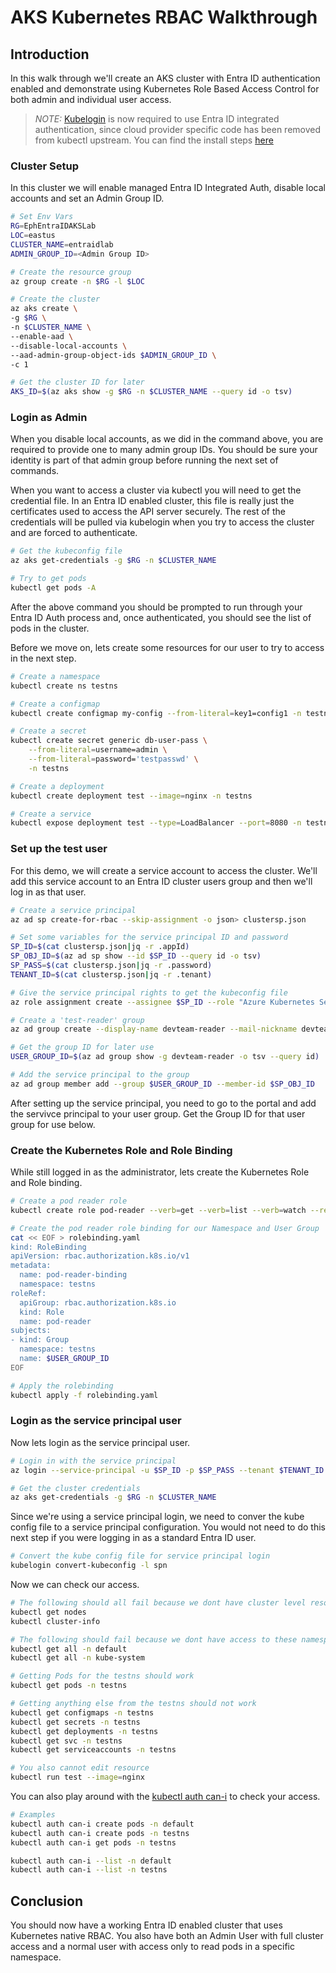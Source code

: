 # AKS Kubernetes RBAC Walkthrough

## Introduction

In this walk through we'll create an AKS cluster with Entra ID authentication enabled and demonstrate using Kubernetes Role Based Access Control for both admin and individual user access.

>*NOTE:* [Kubelogin](https://azure.github.io/kubelogin/index.html) is now required to use Entra ID integrated authentication, since cloud provider specific code has been removed from kubectl upstream. You can find the install steps [here](https://azure.github.io/kubelogin/install.html)

### Cluster Setup

In this cluster we will enable managed Entra ID Integrated Auth, disable local accounts and set an Admin Group ID.

```bash
# Set Env Vars
RG=EphEntraIDAKSLab
LOC=eastus
CLUSTER_NAME=entraidlab
ADMIN_GROUP_ID=<Admin Group ID>

# Create the resource group
az group create -n $RG -l $LOC

# Create the cluster
az aks create \
-g $RG \
-n $CLUSTER_NAME \
--enable-aad \
--disable-local-accounts \
--aad-admin-group-object-ids $ADMIN_GROUP_ID \
-c 1

# Get the cluster ID for later
AKS_ID=$(az aks show -g $RG -n $CLUSTER_NAME --query id -o tsv)
```

### Login as Admin

When you disable local accounts, as we did in the command above, you are required to provide one to many admin group IDs. You should be sure your identity is part of that admin group before running the next set of commands.

When you want to access a cluster via kubectl you will need to get the credential file. In an Entra ID enabled cluster, this file is really just the certificates used to access the API server securely. The rest of the credentials will be pulled via kubelogin when you try to access the cluster and are forced to authenticate.

```bash
# Get the kubeconfig file
az aks get-credentials -g $RG -n $CLUSTER_NAME

# Try to get pods
kubectl get pods -A
```

After the above command you should be prompted to run through your Entra ID Auth process and, once authenticated, you should see the list of pods in the cluster.

Before we move on, lets create some resources for our user to try to access in the next step.

```bash
# Create a namespace
kubectl create ns testns

# Create a configmap
kubectl create configmap my-config --from-literal=key1=config1 -n testns

# Create a secret
kubectl create secret generic db-user-pass \
    --from-literal=username=admin \
    --from-literal=password='testpasswd' \
    -n testns

# Create a deployment
kubectl create deployment test --image=nginx -n testns

# Create a service
kubectl expose deployment test --type=LoadBalancer --port=8080 -n testns
```

### Set up the test user

For this demo, we will create a service account to access the cluster. We'll add this service account to an Entra ID cluster users group and then we'll log in as that user. 

```bash
# Create a service principal
az ad sp create-for-rbac --skip-assignment -o json> clustersp.json

# Set some variables for the service principal ID and password 
SP_ID=$(cat clustersp.json|jq -r .appId)
SP_OBJ_ID=$(az ad sp show --id $SP_ID --query id -o tsv)
SP_PASS=$(cat clustersp.json|jq -r .password)
TENANT_ID=$(cat clustersp.json|jq -r .tenant)

# Give the service principal rights to get the kubeconfig file
az role assignment create --assignee $SP_ID --role "Azure Kubernetes Service Cluster User Role" --scope $AKS_ID

# Create a 'test-reader' group
az ad group create --display-name devteam-reader --mail-nickname devteam-reader

# Get the group ID for later use
USER_GROUP_ID=$(az ad group show -g devteam-reader -o tsv --query id)

# Add the service principal to the group
az ad group member add --group $USER_GROUP_ID --member-id $SP_OBJ_ID
```

After setting up the service principal, you need to go to the portal and add the servivce principal to your user group. Get the Group ID for that user group for use below.

### Create the Kubernetes Role and Role Binding

While still logged in as the administrator, lets create the Kubernetes Role and Role binding.

```bash
# Create a pod reader role
kubectl create role pod-reader --verb=get --verb=list --verb=watch --resource=pods -n testns

# Create the pod reader role binding for our Namespace and User Group
cat << EOF > rolebinding.yaml
kind: RoleBinding
apiVersion: rbac.authorization.k8s.io/v1
metadata:
  name: pod-reader-binding
  namespace: testns
roleRef:
  apiGroup: rbac.authorization.k8s.io
  kind: Role
  name: pod-reader
subjects:
- kind: Group
  namespace: testns
  name: $USER_GROUP_ID
EOF

# Apply the rolebinding
kubectl apply -f rolebinding.yaml
```

### Login as the service principal user

Now lets login as the service principal user.

```bash
# Login in with the service principal
az login --service-principal -u $SP_ID -p $SP_PASS --tenant $TENANT_ID

# Get the cluster credentials
az aks get-credentials -g $RG -n $CLUSTER_NAME
```

Since we're using a service principal login, we need to conver the kube config file to a service principal configuration. You would not need to do this next step if you were logging in as a standard Entra ID user.

```bash
# Convert the kube config file for service principal login
kubelogin convert-kubeconfig -l spn
```

Now we can check our access.

```bash
# The following should all fail because we dont have cluster level resource access (i.e. nodes)
kubectl get nodes
kubectl cluster-info

# The following should fail because we dont have access to these namespaces
kubectl get all -n default
kubectl get all -n kube-system

# Getting Pods for the testns should work
kubectl get pods -n testns

# Getting anything else from the testns should not work
kubectl get configmaps -n testns
kubectl get secrets -n testns
kubectl get deployments -n testns
kubectl get svc -n testns
kubectl get serviceaccounts -n testns

# You also cannot edit resource
kubectl run test --image=nginx
```

You can also play around with the [kubectl auth can-i](https://kubernetes.io/docs/reference/kubectl/generated/kubectl_auth/kubectl_auth_can-i/) to check your access.

```bash
# Examples
kubectl auth can-i create pods -n default
kubectl auth can-i create pods -n testns
kubectl auth can-i get pods -n testns

kubectl auth can-i --list -n default
kubectl auth can-i --list -n testns

```

## Conclusion

You should now have a working Entra ID enabled cluster that uses Kubernetes native RBAC. You also have both an Admin User with full cluster access and a normal user with access only to read pods in a specific namespace.




